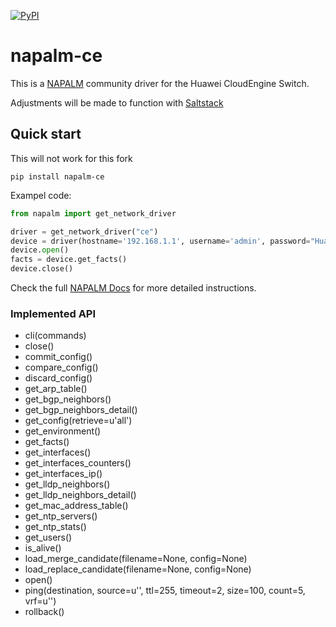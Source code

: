 [![PyPI](https://img.shields.io/pypi/v/napalm-ce.svg)](https://pypi.org/project/napalm-ce/)

# napalm-ce

This is a [NAPALM](https://github.com/napalm-automation/napalm) community driver for the Huawei CloudEngine Switch.

Adjustments will be made to function with [Saltstack](https://docs.saltstack.com/en/latest/ref/modules/all/salt.modules.napalm_network.html#module-salt.modules.napalm_network)


## Quick start
This will not work for this fork
```shell
pip install napalm-ce
```
Exampel code:
```python
from napalm import get_network_driver

driver = get_network_driver("ce")
device = driver(hostname='192.168.1.1', username='admin', password="Huawei123", optional_args = {'port': 22})
device.open()
facts = device.get_facts()
device.close()
```

Check the full [NAPALM Docs](https://napalm.readthedocs.io/en/latest/index.html) for more detailed instructions.

### Implemented API

* cli(commands)
* close()
* commit_config()
* compare_config()
* discard_config()
* get_arp_table()
* get_bgp_neighbors()
* get_bgp_neighbors_detail()
* get_config(retrieve=u'all')
* get_environment()
* get_facts()
* get_interfaces()
* get_interfaces_counters()
* get_interfaces_ip()
* get_lldp_neighbors()
* get_lldp_neighbors_detail()
* get_mac_address_table()
* get_ntp_servers()
* get_ntp_stats()
* get_users()
* is_alive()
* load_merge_candidate(filename=None, config=None)
* load_replace_candidate(filename=None, config=None)
* open()
* ping(destination, source=u'', ttl=255, timeout=2, size=100, count=5, vrf=u'')
* rollback()
